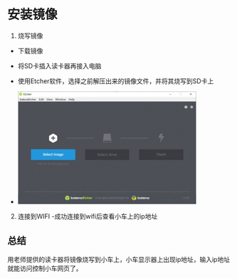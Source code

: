 # 安装镜像

1. 烧写镜像
   
  - 下载镜像
  - 将SD卡插入读卡器再接入电脑
  - 使用Etcher软件，选择之前解压出来的镜像文件，并将其烧写到SD卡上
   
  - ![avatar](img/3.jpg)

2. 连接到WIFI
 -成功连接到wifi后查看小车上的ip地址

 ## 总结
 用老师提供的读卡器将镜像烧写到小车上，小车显示器上出现ip地址，输入ip地址就能访问控制小车网页了。